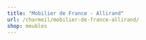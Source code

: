 ```yaml
---
title: "Mobilier de France - Allirand"
url: /charmeil/mobilier-de-france-allirand/
shop: meubles
---
```

